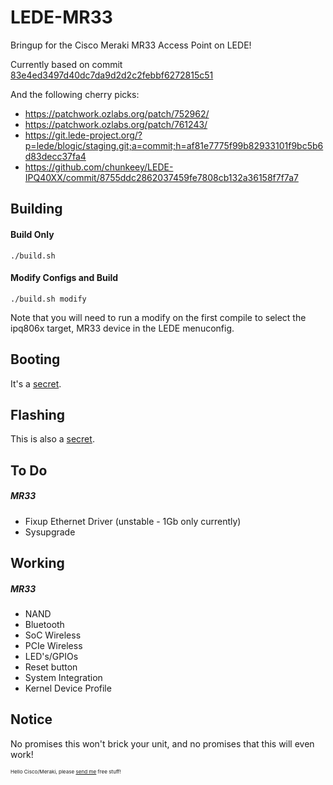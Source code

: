 # LEDE-MR33
Bringup for the Cisco Meraki MR33 Access Point on LEDE!

Currently based on commit [83e4ed3497d40dc7da9d2d2c2febbf6272815c51](https://github.com/lede-project/source/commit/83e4ed3497d40dc7da9d2d2c2febbf6272815c51)

And the following cherry picks:
  * https://patchwork.ozlabs.org/patch/752962/
  * https://patchwork.ozlabs.org/patch/761243/
  * https://git.lede-project.org/?p=lede/blogic/staging.git;a=commit;h=af81e7775f99b82933101f9bc5b6d83decc37fa4
  * https://github.com/chunkeey/LEDE-IPQ40XX/commit/8755ddc2862037459fe7808cb132a36158f7f7a7

Building
-----
#### Build Only
`./build.sh`

#### Modify Configs and Build
`./build.sh modify`

Note that you will need to run a modify on the first compile to select the ipq806x target, MR33 device in the LEDE menuconfig.

Booting
-----
It's a [secret](https://www.youtube.com/watch?v=sTSA_sWGM44).

Flashing
-----
This is also a [secret](https://www.youtube.com/watch?v=gvYfRiJQIX8).

To Do
-----
##### MR33
* Fixup Ethernet Driver (unstable - 1Gb only currently)
* Sysupgrade

Working
-----
##### MR33
* NAND
* Bluetooth
* SoC Wireless
* PCIe Wireless
* LED's/GPIOs
* Reset button
* System Integration
* Kernel Device Profile

Notice
------
No promises this won't brick your unit, and no promises that this will even work!

<sup><sup><sub>Hello Cisco/Meraki, please <a href="mailto:chrisrblake93@gmail.com">send me</a> free stuff!</sub></sup></sup>
